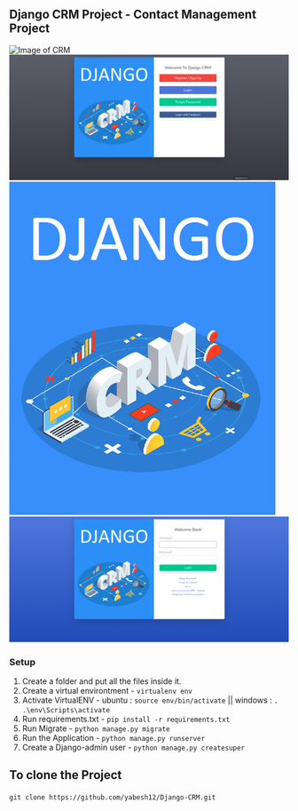 ## Django CRM Project - Contact Management Project 

![Image of CRM](/static/img/sHome.jpg)
![Image of Sign Up](/static/img/Signup.jpg)
![Image of CRM Home](/static/img/django-crm-home.jpg)
![Image of Login](/static/img/login.jpg)

### Setup
1. Create a folder and put all the files inside it.
2. Create a virtual environtment - `virtualenv env`
3. Activate VirtualENV - ubuntu : `source env/bin/activate` || windows : `. .\env\Scripts\activate`
4. Run requirements.txt - `pip install -r requirements.txt`
5. Run Migrate - `python manage.py migrate`
6. Run the Application - `python manage.py runserver`
7. Create a Django-admin user - `python manage.py createsuper`

## To clone the Project
`git clone https://github.com/yabesh12/Django-CRM.git`